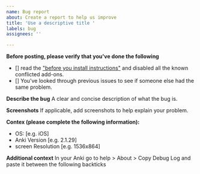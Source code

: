```yaml
---
name: Bug report
about: Create a report to help us improve
title: 'Use a descriptive title '
labels: bug
assignees: ''

---
```


**Before posting, please verify that you've done the following** 
* [] read the ["before you install instructions"](https://beautify-anki.shorouk.dev/before-install) and disabled all the known conflicted add-ons.
* [] You've looked through previous issues to see if someone else had the same problem.

**Describe the bug**
A clear and concise description of what the bug is.

**Screenshots**
If applicable, add screenshots to help explain your problem.

**Contex (please complete the following information):**
 - OS: [e.g. iOS]
 - Anki Version [e.g. 2.1.29]
 - screen Resolution [e.g. 1536x864]

**Additional context**
In your Anki 
go to help > About > Copy Debug Log and paste it between the following backticks 

```

```
